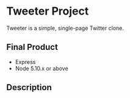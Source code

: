 # Tweeter Project

Tweeter is a simple, single-page Twitter clone.

## Final Product


- Express
- Node 5.10.x or above


## Description
